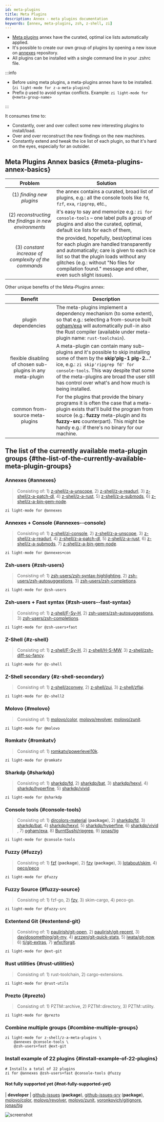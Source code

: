 ```yaml
---
id: meta-plugins
title: Meta Plugins
description: Annex - meta plugins documentation
keywords: [annex, meta-plugins, zsh, z-shell, zi]
---
```


- [Meta plugins](https://github.com/z-shell/z-a-meta-plugins) annex have the curated, optimal ice lists automatically applied.
- It's possible to create our own group of plugins by opening a new issue on [annexes](https://github.com/z-shell/zannexes) repository.
- All plugins can be installed with a single command line in your .zshrc file.

:::info

- Before using meta plugins, a meta-plugins annex have to be installed. (`zi light-mode for z-a-meta-plugins`)
- Prefix `@` used to avoid syntax conflicts. Example: `zi light-mode for @<meta-group-name>`

:::

It consumes time to:

- Constantly, over and over collect some new interesting plugins to install/load.
- Over and over reconstruct the new findings on the new machines.
- Constantly extend and tweak the ice list of each plugin, so that it's hard on the eyes, especially for an outsider.

## Meta Plugins Annex basics {#meta-plugins-annex-basics}

| Problem | Solution |
| :-: | --- |
| (1) _finding new plugins_ | the annex contains a curated, broad list of plugins, e.g.: all the console tools like `fd`, `fzf`, `exa`, `ripgrep`, etc., |
| (2) _reconstructing the findings in new environments_ | it's easy to say and memorize e.g.: `zi for console-tools` – one label pulls a group of plugins and also the curated, optimal, default ice lists for each of them, |
| (3) _constant increase of complexity of the commands_ | the provided, hopefully, best/optimal ices for each plugin are handled transparently and automatically; care is given to each ice list so that the plugin loads without any glitches (e.g.: without "No files for compilation found." message and other, even such slight issues). |

Other unique benefits of the Meta-Plugins annex:

| Benefit | Description |
| :-: | --- |
| plugin dependencies | The meta-plugins implement a dependency mechanism (to some extent), so that e.g.: selecting a from-source built [ogham/exa](https://github.com/ogham/exa) will automatically pull-in also the Rust compiler (available under meta-plugin name: `rust-toolchain`). |
| flexible disabling of chosen sub-plugins in any meta-plugin | A meta-plugin can contain many sub-plugins and it's possible to skip installing some of them by the **skip'plg-1 plg-2…'** ice, e.g.: `zi skip'ripgrep fd' for console-tools`. This way despite that some of the meta-plugins are broad the user still has control over what's and how much is being installed. |
| common from-source meta-plugins | For the plugins that provide the binary programs it is often the case that a meta-plugin exists that'll build the program from source (e.g.: **fuzzy** meta-plugin and its **fuzzy-src** counterpart). This might be handy e.g.: if there's no binary for our machine. |

## The list of the currently available meta-plugin groups {#the-list-of-the-currently-available-meta-plugin-groups}

### Annexes {#annexes}

> Consisting of: 1) [z-shell/z-a-unscope](https://github.com/z-shell/z-a-unscope), 2) [z-shell/z-a-readurl](https://github.com/z-shell/z-a-readurl), 3) [z-shell/z-a-patch-dl](https://github.com/z-shell/z-a-patch-dl), 4) [z-shell/z-a-rust](https://github.com/z-shell/z-a-rust), 5) [z-shell/z-a-submods](https://github.com/z-shell/z-a-submods), 6) [z-shell/z-a-bin-gem-node](https://github.com/z-shell/z-a-bin-gem-node).

```shell
zi light-mode for @annexes
```

### Annexes + Console {#annexes--console}

> Consisting of: 1) [z-shell/zi-console](https://github.com/z-shell/zi-console), 2) [z-shell/z-a-unscope](https://github.com/z-shell/z-a-unscope), 3) [z-shell/z-a-readurl](https://github.com/z-shell/z-a-readurl), 4) [z-shell/z-a-patch-dl](https://github.com/z-shell/z-a-patch-dl), 5) [z-shell/z-a-rust](https://github.com/z-shell/z-a-rust), 6) [z-shell/z-a-submods](https://github.com/z-shell/z-a-submods), 7) [z-shell/z-a-bin-gem-node](https://github.com/z-shell/z-a-bin-gem-node).

```shell
zi light-mode for @annexes+con
```

### Zsh-users {#zsh-users}

> Consisting of: 1) [zsh-users/zsh-syntax-highlighting](https://github.com/zsh-users/zsh-syntax-highlighting), 2) [zsh-users/zsh-autosuggestions](https://github.com/zsh-users/zsh-autosuggestions), 3) [zsh-users/zsh-completions](https://github.com/zsh-users/zsh-completions).

```shell
zi light-mode for @zsh-users
```

### Zsh-users + Fast syntax {#zsh-users--fast-syntax}

> Consisting of: 1) [z-shell/F-Sy-H](https://github.com/z-shell/F-Sy-H), 2) [zsh-users/zsh-autosuggestions](https://github.com/zsh-users/zsh-autosuggestions), 3) [zsh-users/zsh-completions](https://github.com/zsh-users/zsh-completions).

```shell
zi light-mode for @zsh-users+fast
```

### Z-Shell {#z-shell}

> Consisting of: 1) [z-shell/F-Sy-H](https://github.com/z-shell/F-Sy-H), 2) [z-shell/H-S-MW](https://github.com/z-shell/H-S-MW), 3) [z-shell/zsh-diff-so-fancy](https://github.com/z-shell/zsh-diff-so-fancy).

```shell
zi light-mode for @z-shell
```

### Z-Shell secondary {#z-shell-secondary}

> Consisting of: 1) [z-shell/zconvey](https://github.com/z-shell/zconvey), 2) [z-shell/zui](https://github.com/z-shell/zui), 3) [z-shell/zflai](https://github.com/z-shell/zflai).

```shell
zi light-mode for @z-shell2
```

### Molovo {#molovo}

> Consisting of: 1) [molovo/color](https://github.com/molovo/color), [molovo/revolver](https://github.com/molovo/revolver), [molovo/zunit](https://github.com/molovo/zunit).

```shell
zi light-mode for @molovo
```

### Romkatv {#romkatv}

> Consisting of: 1) [romkatv/powerlevel10k](https://github.com/romkatv/powerlevel10k).

```shell
zi light-mode for @romkatv
```

### Sharkdp {#sharkdp}

> Consisting of: 1) [sharkdp/fd](https://github.com/sharkdp/fd), 2) [sharkdp/bat](https://github.com/sharkdp/bat), 3) [sharkdp/hexyl](https://github.com/sharkdp/hexyl), 4) [sharkdp/hyperfine](https://github.com/sharkdp/hyperfine), 5) [sharkdp/vivid](https://github.com/sharkdp/vivid).

```shell
zi light-mode for @sharkdp
```

### Console tools {#console-tools}

> Consisting of: 1) [dircolors-material](https://github.com/z-shell/dircolors-material) (**package**), 2) [sharkdp/fd](https://github.com/sharkdp/fd), 3) [sharkdp/bat](https://github.com/sharkdp/bat), 4) [sharkdp/hexyl](https://github.com/sharkdp/hexyl), 5) [sharkdp/hyperfine](https://github.com/sharkdp/hyperfine), 6) [sharkdp/vivid](https://github.com/sharkdp/vivid) , 7) [ogham/exa](https://github.com/ogham/exa), 8) [BurntSushi/ripgrep](https://github.com/BurntSushi/ripgrep), 9) [jonas/tig](https://github.com/jonas/tig)

```shell
zi light-mode for @console-tools
```

### Fuzzy {#fuzzy}

> Consisting of: 1) [fzf](https://github.com/z-shell/fzf) (**package**), 2) [fzy](https://github.com/z-shell/fzy) (**package**), 3) [lotabout/skim](https://github.com/lotabout/skim), 4) [peco/peco](https://github.com/peco/peco)

```shell
zi light-mode for @fuzzy
```

### Fuzzy Source {#fuzzy-source}

> Consisting of: 1) fzf-go, 2) [fzy](https://github.com/z-shell/fzy), 3) skim-cargo, 4) peco-go.

```shell
zi light-mode for @fuzzy-src
```

### Extentend Git {#extentend-git}

> Consisting of: 1) [paulirish/git-open](https://github.com/paulirish/git-open), 2) [paulirish/git-recent](https://github.com/paulirish/git-recent), 3) [davidosomething/git-my](https://github.com/davidosomething/git-my), 4) [arzzen/git-quick-stats](https://github.com/arzzen/git-quick-stats), 5) [iwata/git-now](https://github.com/iwata/git-now), 6) [tj/git-extras](https://github.com/tj/git-extras), 7) [wfxr/forgit](https://github.com/wfxr/forgit).

```shell
zi light-mode for @ext-git
```

### Rust utilities {#rust-utilities}

> Consisting of: 1) rust-toolchain, 2) cargo-extensions.

```shell
zi light-mode for @rust-utils
```

### Prezto {#prezto}

> Consisting of: 1) PZTM::archive, 2) PZTM::directory, 3) PZTM::utility.

```shell
zi light-mode for @prezto
```

### Combine multiple groups {#combine-multiple-groups}

```shell
zi light-mode for z-shell/z-a-meta-plugins \
    @annexes @console-tools \
    @zsh-users+fast @ext-git
```

### Install example of 22 plugins {#install-example-of-22-plugins}

```shell
# Installs a total of 22 plugins
zi for @annexes @zsh-users+fast @console-tools @fuzzy
```

#### Not fully supported yet {#not-fully-supported-yet}

| **developer** | [github-issues](https://github.com/z-shell/github-issues) (**package**), [github-issues-srv](https://github.com/z-shell/github-issues-srv) (**package**), [molovo/color](https://github.com/molovo/color), [molovo/revolver](https://github.com/molovo/revolver), [molovo/zunit](https://github.com/molovo/zunit), [voronkovich/gitignore](https://github.com/voronkovich/gitignore.plugin.zsh), [jonas/tig](https://github.com/jonas/tig)

![screenshot](https://raw.githubusercontent.com/z-shell/z-a-meta-plugins/main/images/fuzzy-mplg-ex.png)
